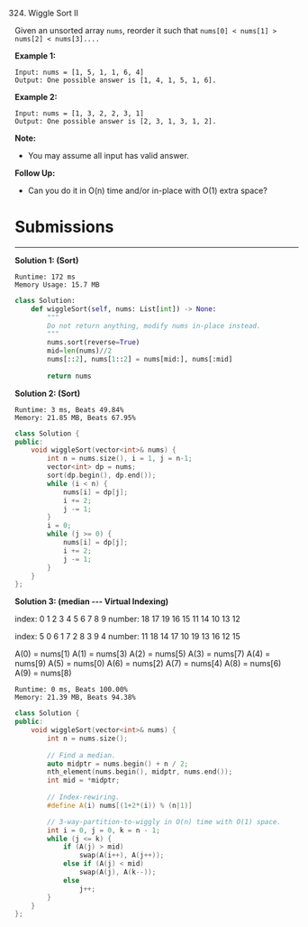 324. Wiggle Sort II

Given an unsorted array `nums`, reorder it such that `nums[0] < nums[1] > nums[2] < nums[3]....`

**Example 1:**
```
Input: nums = [1, 5, 1, 1, 6, 4]
Output: One possible answer is [1, 4, 1, 5, 1, 6].
```

**Example 2:**
```
Input: nums = [1, 3, 2, 2, 3, 1]
Output: One possible answer is [2, 3, 1, 3, 1, 2].
```

**Note:**
* You may assume all input has valid answer.

**Follow Up:**
* Can you do it in O(n) time and/or in-place with O(1) extra space?

# Submissions
---
**Solution 1: (Sort)**
```
Runtime: 172 ms
Memory Usage: 15.7 MB
```
```python
class Solution:
    def wiggleSort(self, nums: List[int]) -> None:
        """
        Do not return anything, modify nums in-place instead.
        """
        nums.sort(reverse=True)
        mid=len(nums)//2
        nums[::2], nums[1::2] = nums[mid:], nums[:mid]
        
        return nums
```

**Solution 2: (Sort)**
```
Runtime: 3 ms, Beats 49.84%
Memory: 21.85 MB, Beats 67.95%
```
```c++
class Solution {
public:
    void wiggleSort(vector<int>& nums) {
        int n = nums.size(), i = 1, j = n-1;
        vector<int> dp = nums;
        sort(dp.begin(), dp.end());
        while (i < n) {
            nums[i] = dp[j];
            i += 2;
            j -= 1;
        }
        i = 0;
        while (j >= 0) {
            nums[i] = dp[j];
            i += 2;
            j -= 1;
        }
    }
};
```

**Solution 3: (median --- Virtual Indexing)**

index:     0  1  2  3   4   5  6  7  8  9
number:   18 17 19 16  15  11 14 10 13 12

index:     5  0  6  1  7  2  8  3  9  4
number:   11 18 14 17 10 19 13 16 12 15

A(0) = nums[1)
A(1) = nums[3)
A(2) = nums[5)
A(3) = nums[7)
A(4) = nums[9)
A(5) = nums[0)
A(6) = nums[2)
A(7) = nums[4)
A(8) = nums[6)
A(9) = nums[8)


```
Runtime: 0 ms, Beats 100.00%
Memory: 21.39 MB, Beats 94.38%
```
```c++
class Solution {
public:
    void wiggleSort(vector<int>& nums) {
        int n = nums.size();
    
        // Find a median.
        auto midptr = nums.begin() + n / 2;
        nth_element(nums.begin(), midptr, nums.end());
        int mid = *midptr;
        
        // Index-rewiring.
        #define A(i) nums[(1+2*(i)) % (n|1)]

        // 3-way-partition-to-wiggly in O(n) time with O(1) space.
        int i = 0, j = 0, k = n - 1;
        while (j <= k) {
            if (A(j) > mid)
                swap(A(i++), A(j++));
            else if (A(j) < mid)
                swap(A(j), A(k--));
            else
                j++;
        }
    }
};
```
